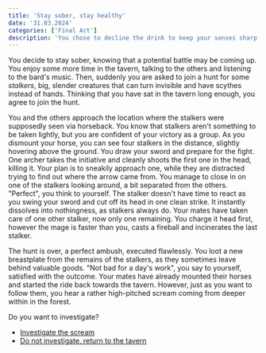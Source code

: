 ```yaml
---
title: 'Stay sober, stay healthy'
date: '31.03.2024'
categories: ['Final Act']
description: 'You chose to decline the drink to keep your senses sharp.'
---
```


You decide to stay sober, knowing that a potential battle may be coming up. You enjoy some more time
in the tavern, talking to the others and listening to the bard's music. Then, suddenly you are asked
to join a hunt for some _stalkers_, big, slender creatures that can turn invisible and have scythes
instead of hands. Thinking that you have sat in the tavern long enough, you agree to join the hunt.

You and the others approach the location where the stalkers were supposedly seen via horseback. You
know that stalkers aren't something to be taken lightly, but you are confident of your victory as a
group. As you dismount your horse, you can see four stalkers in the distance, slightly hovering
above the ground. You draw your sword and prepare for the fight. One archer takes the initiative and 
cleanly shoots the first one in the head, killing it. Your plan is to sneakily approach one, while
they are distracted trying to find out where the arrow came from. You manage to close in on one of
the stalkers looking around, a bit separated from the others. "Perfect", you think to yourself. The
stalker doesn't have time to react as you swing your sword and cut off its head in one clean strike.
It instantly dissolves into nothingness, as stalkers always do. Your mates have taken care of one
other stalker, now only one remaining. You charge it head first, however the mage is faster than
you, casts a fireball and incinerates the last stalker.

The hunt is over, a perfect ambush, executed flawlessly. You loot a new breastplate from the remains
of the stalkers, as they sometimes leave behind valuable goods. "Not bad for a day's work", you say
to yourself, satisfied with the outcome. Your mates have already mounted their horses and started
the ride back towards the tavern. However, just as you want to follow them, you hear a rather
high-pitched scream coming from deeper within in the forest.

Do you want to investigate?

- [Investigate the scream](final_act_warrior_investigate_scream)
- [Do not investigate, return to the tavern](final_act_warrior_return_tavern)
